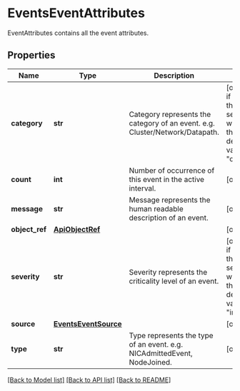 # EventsEventAttributes

EventAttributes contains all the event attributes.
## Properties
Name | Type | Description | Notes
------------ | ------------- | ------------- | -------------
**category** | **str** | Category represents the category of an event. e.g. Cluster/Network/Datapath. | [optional]  if omitted the server will use the default value of "cluster"
**count** | **int** | Number of occurrence of this event in the active interval. | [optional] 
**message** | **str** | Message represents the human readable description of an event. | [optional] 
**object_ref** | [**ApiObjectRef**](ApiObjectRef.md) |  | [optional] 
**severity** | **str** | Severity represents the criticality level of an event. | [optional]  if omitted the server will use the default value of "info"
**source** | [**EventsEventSource**](EventsEventSource.md) |  | [optional] 
**type** | **str** | Type represents the type of an event. e.g. NICAdmittedEvent, NodeJoined. | [optional] 

[[Back to Model list]](../README.md#documentation-for-models) [[Back to API list]](../README.md#documentation-for-api-endpoints) [[Back to README]](../README.md)


